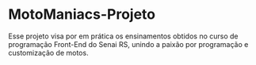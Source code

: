 # MotoManiacs-Projeto
Esse projeto visa por em prática os ensinamentos obtidos no curso de programação Front-End do Senai RS, unindo a paixão por programação e customização de motos.
